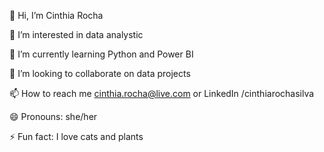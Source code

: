 👋 Hi, I’m Cinthia Rocha

👀 I’m interested in data analystic

🌱 I’m currently learning Python and Power BI

💞️ I’m looking to collaborate on data projects

📫 How to reach me cinthia.rocha@live.com or LinkedIn /cinthiarochasilva

😄 Pronouns: she/her

⚡ Fun fact: I love cats and plants
